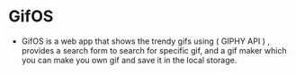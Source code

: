 # GifOS
* GifOS is a web app that shows the trendy gifs using ( GIPHY API ) , provides a search form to search for specific gif, and a gif maker which you can make you own gif and save it in the local storage.
